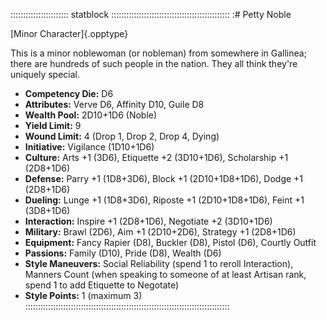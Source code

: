 ::::::::::::::::::::::: statblock :::::::::::::::::::::::::::::::::::::::::::::::
:# Petty Noble

[Minor Character]{.opptype}

This is a minor noblewoman (or nobleman) from somewhere in Gallinea;
there are hundreds of such people in the nation. They all think they're
uniquely special.

- **Competency Die:** D6
- **Attributes:** Verve D6, Affinity D10, Guile D8
- **Wealth Pool:** 2D10+1D6 (Noble)
- **Yield Limit:** 9
- **Wound Limit:** 4 (Drop 1, Drop 2, Drop 4, Dying)
- **Initiative:** Vigilance (1D10+1D6)
- **Culture:** Arts +1 (3D6), Etiquette +2 (3D10+1D6), Scholarship +1 (2D8+1D6)
- **Defense:** Parry +1 (1D8+3D6), Block +1 (2D10+1D8+1D6), Dodge +1 (2D8+1D6)
- **Dueling:** Lunge +1 (1D8+3D6), Riposte +1 (2D10+1D8+1D6), Feint +1 (3D8+1D6)
- **Interaction:** Inspire +1 (2D8+1D6), Negotiate +2 (3D10+1D6)
- **Military:** Brawl (2D6), Aim +1 (2D10+2D6), Strategy +1 (2D8+1D6)
- **Equipment:** Fancy Rapier (D8), Buckler (D8), Pistol (D6), Courtly Outfit
- **Passions:** Family (D10), Pride (D8), Wealth (D6)
- **Style Maneuvers:** Social Reliability (spend 1 to reroll Interaction),
Manners Count (when speaking to someone of at least Artisan rank, spend
1 to add Etiquette to Negotate)
- **Style Points:** 1 (maximum 3)
:::::::::::::::::::::::::::::::::::::::::::::::::::::::::::::::::::::::::::::::::
